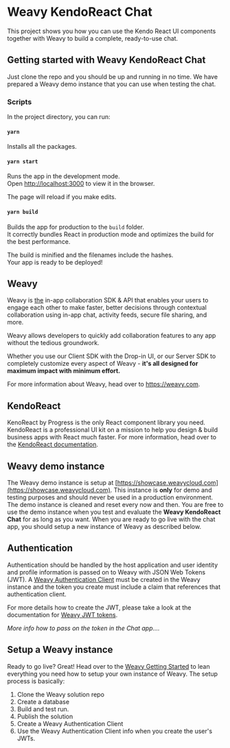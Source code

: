 # Weavy KendoReact Chat
This project shows you how you can use the Kendo React UI components together with Weavy to build a complete, ready-to-use chat.


## Getting started with Weavy KendoReact Chat
Just clone the repo and you should be up and running in no time. We have prepared a Weavy demo instance that you can use when  testing the chat. 

### Scripts
In the project directory, you can run:

#### `yarn`
Installs all the packages.

#### `yarn start`
Runs the app in the development mode.  
Open  [http://localhost:3000](http://localhost:3000/)  to view it in the browser.

The page will reload if you make edits.

#### `yarn build`
Builds the app for production to the  `build`  folder.  
It correctly bundles React in production mode and optimizes the build for the best performance.

The build is minified and the filenames include the hashes.  
Your app is ready to be deployed!

## Weavy 
Weavy is <u>the</u> in-app  collaboration SDK & API that enables your users to engage each other to make faster, better decisions through contextual collaboration using in-app chat, activity feeds, secure file sharing, and more.

Weavy allows developers to quickly add collaboration features to any app without the tedious groundwork.

Whether you use our Client SDK with the Drop-in UI, or our Server SDK to completely customize every aspect of Weavy - **it's all designed for maximum impact with minimum effort.**

For more information about Weavy, head over to https://weavy.com.

## KendoReact
KenoReact by Progress is the only React component library you need. KendoReact is a professional UI kit on a mission to help you  design & build business apps with React much faster.
For more information, head over to the [KendoReact documentation](https://www.telerik.com/kendo-react-ui/).

## Weavy demo instance
The Weavy demo instance is setup at [https://showcase.weavycloud.com](https://showcase.weavycloud.com). This instance is **only** for demo and testing purposes and should never be used in a production environment. The demo instance is cleaned and reset every now and then.
You are free to use the demo instance when you test and evaluate the **Weavy KendoReact Chat** for as long as you want. When you are ready to go live with the chat app, you should setup a new instance of Weavy as described below.

## Authentication
Authentication should be handled by the host application and user identity and profile information is passed on to Weavy with JSON Web Tokens (JWT). A [Weavy Authentication Client](https://docs.weavy.com/server/rest/authentication) must be created in the Weavy instance and the token you create must include a claim that references that authentication client.

For more details how to create the JWT, please take a look at the documentation for [Weavy JWT tokens](docs.weavy.com/client/authentication#creating-the-json-web-token).

*More info how to pass on the token in the Chat app....*

## Setup a Weavy instance
Ready to go live? Great! Head over to the [Weavy Getting Started](https://docs.weavy.com/server/get-started) to lean everything you need how to setup your own instance of Weavy.
The setup process is basically: 
1. Clone the Weavy solution repo
2. Create a database
3. Build and test run.
4. Publish the solution
5. Create a Weavy Authentication Client
6. Use the Weavy Authentication Client info when you create the user's JWTs.





